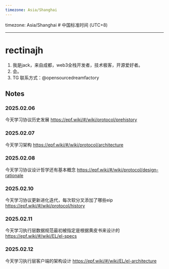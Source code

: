```yaml
---
timezone: Asia/Shanghai
---
```


timezone: Asia/Shanghai # 中国标准时间 (UTC+8)

---

# rectinajh

1. 我是jack，来自成都，web3全栈开发者，技术极客，开源爱好者。
2. 会。
3. TG 联系方式：@opensourcedreamfactory

## Notes

<!-- Content_START -->

### 2025.02.06

今天学习协议历史发展
https://epf.wiki/#/wiki/protocol/prehistory

### 2025.02.07

今天学习架构
https://epf.wiki/#/wiki/protocol/architecture

### 2025.02.08
今天学习协议设计哲学还有基本概念
https://epf.wiki/#/wiki/protocol/design-rationale

### 2025.02.10
今天学习协议更新进化迭代，每次软分叉添加了哪些eip
https://epf.wiki/#/wiki/protocol/history
### 2025.02.11
今天学习执行层数据规范最初被指定是根据黄皮书来设计的
https://epf.wiki/#/wiki/EL/el-specs

### 2025.02.12
今天学习执行层客户端的架构设计
https://epf.wiki/#/wiki/EL/el-architecture
<!-- Content_END -->

